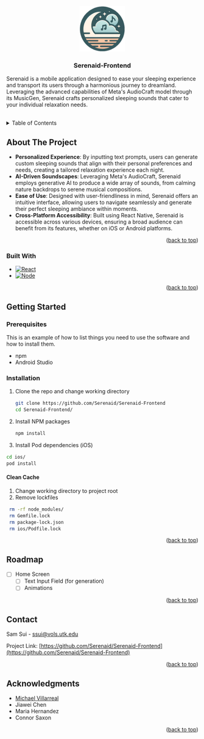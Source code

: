 <!-- Improved compatibility of back to top link: See: https://github.com/othneildrew/Best-README-Template/pull/73 -->
<a name="readme-top"></a>
<!--
*** Thanks for checking out the Best-README-Template. If you have a suggestion
*** that would make this better, please fork the repo and create a pull request
*** or simply open an issue with the tag "enhancement".
*** Don't forget to give the project a star!
*** Thanks again! Now go create something AMAZING! :D
-->


<!-- PROJECT LOGO -->
<br />
<div align="center">
  <a href="https://github.com/Serenaid/Serenaid-Frontend">
    <img src="https://github.com/Serenaid/Serenaid-Frontend/blob/jchen/serenaid/assets/logo.png?raw=true" alt="Serenaid Logo" width="120" height="120">
  </a>

<h3 align="center">Serenaid-Frontend</h3>

  <p align="left">
    Serenaid is a mobile application designed to ease your sleeping experience and transport its users through a harmonious journey to dreamland. Leveraging the advanced capabilities of Meta's AudioCraft model through its MusicGen, Serenaid crafts personalized sleeping sounds that cater to your individual relaxation needs.
  <br />
  <br />
  </p>
</div>



<!-- TABLE OF CONTENTS -->
<details>
  <summary>Table of Contents</summary>
  <ol>
    <li>
      <a href="#about-the-project">About The Project</a>
      <ul>
        <li><a href="#built-with">Built With</a></li>
      </ul>
    </li>
    <li>
      <a href="#getting-started">Getting Started</a>
      <ul>
        <li><a href="#prerequisites">Prerequisites</a></li>
        <li><a href="#installation">Installation</a></li>
      </ul>
    </li>
    <li><a href="#usage">Usage</a></li>
    <li><a href="#roadmap">Roadmap</a></li>
    <li><a href="#contact">Contact</a></li>
    <li><a href="#acknowledgments">Acknowledgments</a></li>
  </ol>
</details>



<!-- ABOUT THE PROJECT -->
## About The Project

* **Personalized Experience**: By inputting text prompts, users can generate custom sleeping sounds that align with their personal preferences and needs, creating a tailored relaxation experience each night.
* **AI-Driven Soundscapes**: Leveraging Meta's AudioCraft, Serenaid employs generative AI to produce a wide array of sounds, from calming nature backdrops to serene musical compositions.
* **Ease of Use**: Designed with user-friendliness in mind, Serenaid offers an intuitive interface, allowing users to navigate seamlessly and generate their perfect sleeping ambiance within moments.
* **Cross-Platform Accessibility**: Built using React Native, Serenaid is accessible across various devices, ensuring a broad audience can benefit from its features, whether on iOS or Android platforms.

<p align="right">(<a href="#readme-top">back to top</a>)</p>



### Built With

* [![React][React.js]][React-url]
* [![Node][Node.js]][Node-url]

<p align="right">(<a href="#readme-top">back to top</a>)</p>

<!-- GETTING STARTED -->
## Getting Started

### Prerequisites

This is an example of how to list things you need to use the software and how to install them.
* npm
* Android Studio

### Installation

1. Clone the repo and change working directory
   ```sh
   git clone https://github.com/Serenaid/Serenaid-Frontend
   cd Serenaid-Frontend/
   ```
2. Install NPM packages
   ```sh
   npm install
   ```
3. Install Pod dependencies (iOS)
  ```sh
  cd ios/
  pod install
  ```

#### Clean Cache
1. Change working directory to project root
2. Remove lockfiles
  ```sh
   rm -rf node_modules/
   rm Gemfile.lock
   rm package-lock.json
   rm ios/Podfile.lock
   ```

<p align="right">(<a href="#readme-top">back to top</a>)</p>



<!-- USAGE EXAMPLES -->
<!-- ## Usage

Use this space to show useful examples of how a project can be used. Additional screenshots, code examples and demos work well in this space. You may also link to more resources.

_For more examples, please refer to the [Documentation](https://example.com)_

<p align="right">(<a href="#readme-top">back to top</a>)</p> -->



<!-- ROADMAP -->
## Roadmap

- [ ] Home Screen
  - [ ] Text Input Field (for generation)
  - [ ] Animations

<p align="right">(<a href="#readme-top">back to top</a>)</p>



<!-- CONTACT -->
## Contact

Sam Sui - ssui@vols.utk.edu

Project Link: [https://github.com/Serenaid/Serenaid-Frontend](https://github.com/Serenaid/Serenaid-Frontend)

<p align="right">(<a href="#readme-top">back to top</a>)</p>



<!-- ACKNOWLEDGMENTS -->
## Acknowledgments

* [Michael Villarreal](https://tmvllrrl.github.io/)
* Jiawei Chen
* Maria Hernandez
* Connor Saxon

<p align="right">(<a href="#readme-top">back to top</a>)</p>



<!-- MARKDOWN LINKS & IMAGES -->
<!-- https://www.markdownguide.org/basic-syntax/#reference-style-links -->
[Node.js]: https://img.shields.io/badge/Node.js-43853D?style=for-the-badge&logo=node.js&logoColor=white
[Node-url]: https://nodejs.org/en
[React.js]: https://img.shields.io/badge/React-20232A?style=for-the-badge&logo=react&logoColor=61DAFB
[React-url]: https://reactjs.org/
